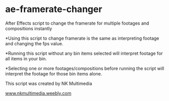 # ae-framerate-changer
After Effects script to change the framerate for multiple footages and compositions instantly

*Using this script to change framerate is the same as interpreting footage and changing the fps value. 

*Running this script without any bin items selected will interpret footage for all items in your bin.

*Selecting one or more footages/compositions before running the script will interpret the footage for those bin items alone.



This script was created by NK Multimedia

www.nkmultimedia.weebly.com
